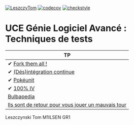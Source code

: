 [![LeszczyTom](https://circleci.com/gh/LeszczyTom/ceri-m1-techniques-de-test.svg?style=svg)](https://app.circleci.com/pipelines/github/LeszczyTom/ceri-m1-techniques-de-test?filter=all)
[![codecov](https://codecov.io/gh/LeszczyTom/ceri-m1-techniques-de-test/branch/master/graph/badge.svg?token=IHHC7NL2HK)](https://codecov.io/gh/LeszczyTom/ceri-m1-techniques-de-test)
[![checkstyle](https://gist.githubusercontent.com/LeszczyTom/7c4b96672dae6e5b47f99194266ef5a9/raw/badge.svg)](https://checkstyle.sourceforge.io/)
# UCE Génie Logiciel Avancé : Techniques de tests
  
| TP|
| -----|
|✔ [Fork them all !](TPs/TP1.md)|
|✔ [(Dés)intégration continue](TPs/TP2.md)|
|✔ [Pokéunit](TPs/TP3.md)|
|✔ [100% IV](TPs/TP4.md)|
|[Bulbapedia](TPs/TP5.md)|
|[Ils sont de retour pour vous jouer un mauvais tour](TPs/TP6.md)|

Leszczynski Tom M1ILSEN GR1
